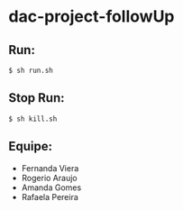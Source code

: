 # dac-project-followUp

## Run:
```
$ sh run.sh
```
## Stop Run:
```
$ sh kill.sh
```

## Equipe:
* Fernanda Viera
* Rogerio Araujo
* Amanda Gomes
* Rafaela Pereira
